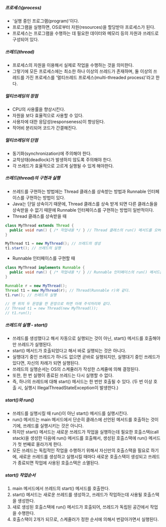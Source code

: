 ##### 프로세스(process)

- '실행 중인 프로그램(program)'이다.
- 프로그램을 실행하면, OS로부터 자원(resources)을 할당받아 프로세스가 된다.
- 프로세스는 프로그램을 수행하는 데 필요한 데이터와 메모리 등의 자원과 쓰레드로 구성되어 있다.

##### 쓰레드(thread)

- 프로세스의 자원을 이용해서 실제로 작업을 수행하는 것을 의미한다.
- 그렇기에 모든 프로세스에는 최소한 하나 이상의 쓰레드가 존재하며, 둘 이상의 쓰레드를 가진 프로세스를 '멀티쓰레드 프로세스(multi-threaded process)'라고 한다.

##### 멀티쓰레딩의 장점

- CPU의 사용률을 향상시킨다.
- 자원을 보다 효율적으로 사용할 수 있다.
- 사용자에 대한 응답성(responseness)이 향상된다.
- 작어비 분리되어 코드가 간결해진다.

##### 멀티쓰레딩의 단점

- 동기화(synchronization)에 주의해야 한다.
- 교착상태(deadlock)가 발생하지 않도록 주의해야 한다.
- 각 쓰레드가 효율적으로 고르게 실행될 수 있게 해야한다.

##### 쓰레드(thread)의 구현과 실행

- 쓰레드를 구현하는 방법에는 Thread 클래스를 상속받는 방법과 Runnable 인터페이스를 구현하는 방법이 있다.
- Java는 단일 상속이기 때문에, Thread 클래스를 상속 받게 되면 다른 클래스들을 상속받을 수 없기 때문에 Runnable 인터페이스를 구현하는 방법이 일반적이다.
- Thread 클래스를 상속받을 때

```java
class MyThread extends Thread {
  public void run() { /* 작업내용 */ } // Thread 클래스의 run() 메서드를 오버라이딩한다.
}
```

```java
MyThread t1 = new MyThread(); // 쓰레드의 생성
t1.start(); // 쓰레드의 실행
```

- Runnable 인터페이스를 구현할 때

```java
class MyThread implements Runnable {
  public void run() { /* 작업내용 */ } // Runnable 인터페이스의 run() 메서드를 구현한다.
}
```

```java
Runnable r = new MyThread();
Thread t1 = new MyThread(r); // Thread(Runnable r)와 같다.
t1.run(); // 쓰레드의 실행

// 맨 위의 두 문장을 한 문장으로 하면 아래 주석처리와 같다.
// Thread t1 = new Thread(new MyThread());
// t1.run();
```

##### 쓰레드의 실행 - start()

- 쓰레드를 생성했다고 해서 자동으로 실행되는 것이 아닌, start() 메서드를 호출해야만 쓰레드가 실행된다.
- start() 메서드가 호출되었다고 해서 바로 실행되는 것은 아니다.
- 실행대기 중인 쓰레드가 하나도 없으면 곧바로 실행되지만, 실행대기 중인 쓰레드가 있다면, 자신의 차례가 되면 실행된다.
- 쓰레드의 실행순서는 OS의 스케쥴러가 작성한 스케쥴에 의해 결정된다.
- 또한, 한 번 실행이 종료된 쓰레드는 다시 실행할 수 없다.
- 즉, 하나의 쓰레드에 대해 start() 메서드는 한 번만 호출될 수 있다. (두 번 이상 호출 시, 실행시 IllegalThreadStateException이 발생한다.)

##### start()와 run()

- 쓰레드를 실행시킬 때 run()이 아닌 start() 메서드를 실행시킨다.
- run() 메서드는 main 메서드에서 단순히 클래스에 선언된 메서드를 호출하는 것이기에, 쓰레드를 실행시키는 것은 아니다.
- 하지만 start() 메서드는 새로운 쓰레드가 작업을 실행하는데 필요한 호출스택(call stack)을 생성한 다음에 run() 메서드를 호출해서, 생성된 호출스택에 run() 메서드가 첫 번째로 올라가게 한다.
- 모든 쓰레드는 독립적인 작업을 수행하기 위해서 자신만의 호출스택을 필요로 하기에, 새로운 쓰레드를 생성하고 실행시킬 때마다 새로운 호출스택이 생성되고 쓰레드가 종료되면 작업에 사용된 호출스택은 소멸된다.

##### start() 작업순서

1. main 메서드에서 쓰레드의 start() 메서드를 호출한다.
2. start() 메서드는 새로운 쓰레드를 생성하고, 쓰레드가 작업하는데 사용될 호출스택을 생성한다.
3. 새로 생성된 호출스택에 run() 메서드가 호출되어, 쓰레드가 독립된 공간에서 작업을 수행한다.
4. 호출스택이 2개가 되므로, 스케줄러가 정한 순서에 의해서 번갈아가면서 실행된다.
